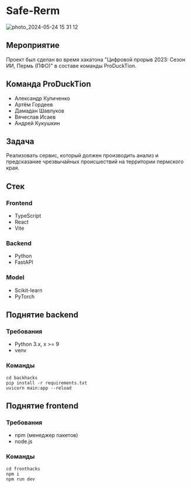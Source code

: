 # Safe-Rerm

![photo_2024-05-24 15 31 12](https://github.com/AllosaurusBakh/SafePerm-Hack/assets/95144293/ce3befc1-b646-49c4-b70d-37d291bbb2b4)

## Мероприятие
Проект был сделан во время хакатона "Цифровой прорыв 2023: Сезон ИИ, Пермь (ПФО)" в составе команды ProDuckTion.

## Команда ProDuckTion
- Александр Куличенко
- Артём Гордеев
- Дамадан Шавлуков
- Вячеслав Исаев
- Андрей Кукушкин

## Задача
Реализовать сервис, который должен производить анализ и предсказание чрезвычайных происшествий на территории пермского края.

## Стек
### Frontend
- TypeScript
- React
- Vite

### Backend
- Python
- FastAPI

### Model
- Scikit-learn
- PyTorch

## Поднятие backend
### Требования
* Python 3.x, x >= 9
* venv

### Команды
```commandline
cd backhacks
pip install -r requirements.txt
uvicorn main:app --reload 
```

## Поднятие frontend
### Требования
* npm (менеджер пакетов)
* node.js
  
### Команды
```commandline
cd fronthacks
npm i
npm run dev
```
